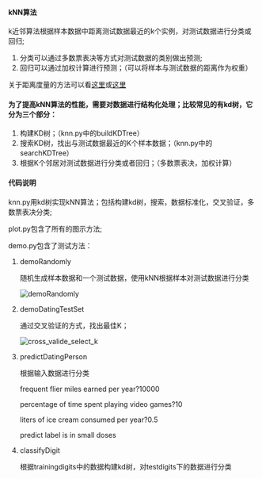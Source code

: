 
#### kNN算法

k近邻算法根据样本数据中距离测试数据最近的k个实例，对测试数据进行分类或回归;
1. 分类可以通过多数票表决等方式对测试数据的类别做出预测;
2. 回归可以通过加权计算进行预测；（可以将样本与测试数据的距离作为权重）

关于距离度量的方法可以看[这里](https://my.oschina.net/hunglish/blog/787596)或[这里](https://blog.csdn.net/guoziqing506/article/details/51779536)

#### 为了提高kNN算法的性能，需要对数据进行结构化处理；比较常见的有kd树，它分为三个部分：
1. 构建KD树；（knn.py中的buildKDTree）
2. 搜索KD树，找出与测试数据最近的K个样本数据；（knn.py中的searchKDTree）
3. 根据K个邻居对测试数据进行分类或者回归；（多数票表决，加权计算）

#### 代码说明

knn.py用kd树实现kNN算法；包括构建kd树，搜索，数据标准化，交叉验证，多数票表决分类;

plot.py包含了所有的图示方法;

demo.py包含了测试方法：

1. demoRandomly

    随机生成样本数据和一个测试数据，使用kNN根据样本对测试数据进行分类

    ![demoRandomly](https://github.com/richardxdh/ml_algorithms/blob/master/kNN/imgs/demoRandomly.png)

2. demoDatingTestSet

    通过交叉验证的方式，找出最佳K；

    ![cross_valide_select_k](https://github.com/richardxdh/ml_algorithms/blob/master/kNN/imgs/cross_validate_select_k.png)

3. predictDatingPerson

    根据输入数据进行分类

    frequent flier miles earned per year?10000

    percentage of time spent playing video games?10

    liters of ice cream consumed per year?0.5

    predict label is in small doses

4. classifyDigit

    根据trainingdigits中的数据构建kd树，对testdigits下的数据进行分类

